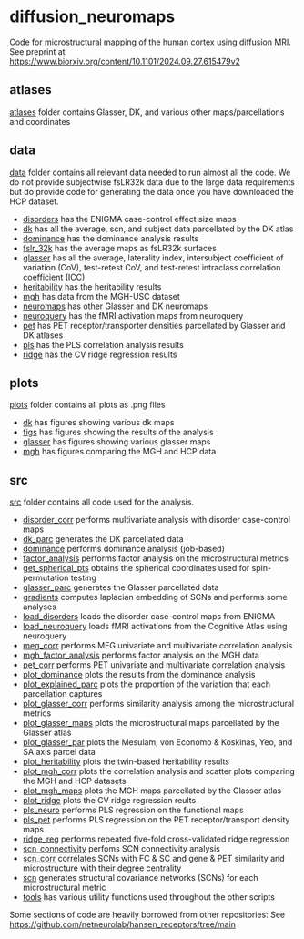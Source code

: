 # diffusion_neuromaps
Code for microstructural mapping of the human cortex using diffusion MRI.
See preprint at https://www.biorxiv.org/content/10.1101/2024.09.27.615479v2

## atlases
[atlases](atlases/) folder contains Glasser, DK, and various other maps/parcellations and coordinates

## data
[data](data/) folder contains all relevant data needed to run almost all the code. We do not provide subjectwise fsLR32k data due to the large data requirements but do provide code for generating the data once you have downloaded the HCP dataset.
- [disorders](data/disorders/) has the ENIGMA case-control effect size maps
- [dk](data/dk/) has all the average, scn, and subject data parcellated by the DK atlas
- [dominance](data/dominance/) has the dominance analysis results
- [fslr_32k](data/fslr_32k/) has the average maps as fsLR32k surfaces
- [glasser](data/glasser/) has all the average, laterality index, intersubject coefficient of variation (CoV), test-retest CoV, and test-retest intraclass correlation coefficient (ICC)
- [heritability](data/heritability/) has the heritability results
- [mgh](data/mgh/) has data from the MGH-USC dataset
- [neuromaps](data/neuromaps/) has other Glasser and DK neuromaps
- [neuroquery](data/neuroquery/) has the fMRI activation maps from neuroquery
- [pet](data/pet) has PET receptor/transporter densities parcellated by Glasser and DK atlases
- [pls](data/pls/) has the PLS correlation analysis results
- [ridge](data/ridge/) has the CV ridge regression results

## plots
[plots](plots) folder contains all plots as .png files
- [dk](plots/dk/) has figures showing various dk maps
- [figs](plots/figs/) has figures showing the results of the analysis
- [glasser](plots/glasser/) has figures showing various glasser maps
- [mgh](plots/mgh/) has figures comparing the MGH and HCP data

## src
[src](src) folder contains all code used for the analysis.
- [disorder_corr](src/disorder_corr.py) performs multivariate analysis with disorder case-control maps
- [dk_parc](src/dk_parc.py) generates the DK parcellated data
- [dominance](src/dominance.py) performs dominance analysis (job-based)
- [factor_analysis](src/factor_analysis.py) performs factor analysis on the microstructural metrics
- [get_spherical_pts](src/get_spherical_pts.py) obtains the spherical coordinates used for spin-permutation testing
- [glasser_parc](src/glasser_parc.py) generates the Glasser parcellated data
- [gradients](src/gradients.py) computes laplacian embedding of SCNs and performs some analyses
- [load_disorders](src/load_disorders.py) loads the disorder case-control maps from ENIGMA
- [load_neuroquery](src/load_neuroquery.py) loads fMRI activations from the Cognitive Atlas using neuroquery
- [meg_corr](src/meg_corr.py) performs MEG univariate and multivariate correlation analysis
- [mgh_factor_analysis](src/mgh_factor_analysis.py) performs factor analysis on the MGH data
- [pet_corr](src/pet_corr.py) performs PET univariate and multivariate correlation analysis
- [plot_dominance](src/plot_dominance.py) plots the results from the dominance analysis
- [plot_explained_parc](src/plot_explained_parc.py) plots the proportion of the variation that each parcellation captures
- [plot_glasser_corr](src/plot_glasser_corr.py) performs similarity analysis among the microstructural metrics
- [plot_glasser_maps](src/plot_glasser_maps.py) plots the microstructural maps parcellated by the Glasser atlas
- [plot_glasser_par](src/plot_glasser_parc.py) plots the Mesulam, von Economo & Koskinas, Yeo, and SA axis parcel data
- [plot_heritability](src/plot_heritability.py) plots the twin-based heritability results
- [plot_mgh_corr](src/plot_mgh_corr.py) plots the correlation analysis and scatter plots comparing the MGH and HCP datasets
- [plot_mgh_maps](src/plot_mgh_maps.py) plots the MGH maps parcellated by the Glasser atlas
- [plot_ridge](src/plot_ridge.py) plots the CV ridge regression reults
- [pls_neuro](src/pls_neuro.py) performs PLS regression on the functional maps
- [pls_pet](src/pls_pet.py) performs PLS regression on the PET receptor/transport density maps
- [ridge_reg](src/ridge_reg.py) performs repeated five-fold cross-validated ridge regression
- [scn_connectivity](src/scn_connectivity.py) perfoms SCN connectivity analysis
- [scn_corr](src/scn_corr.py) correlates SCNs with FC & SC and gene & PET similarity and microstructure with their degree centrality
- [scn](src/scn.py) generates structural covariance networks (SCNs) for each microstructural metric
- [tools](src/tools.py) has various utility functions used throughout the other scripts

Some sections of code are heavily borrowed from other repositories:
See https://github.com/netneurolab/hansen_receptors/tree/main